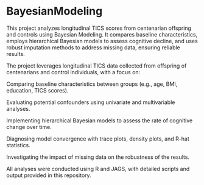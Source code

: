 # BayesianModeling
This project analyzes longitudinal TICS scores from centenarian offspring and controls using Bayesian Modeling. It compares baseline characteristics, employs hierarchical Bayesian models to assess cognitive decline, and uses robust imputation methods to address missing data, ensuring reliable results.

The project leverages longitudinal TICS data collected from offspring of centenarians and control individuals, with a focus on:

Comparing baseline characteristics between groups (e.g., age, BMI, education, TICS scores).

Evaluating potential confounders using univariate and multivariable analyses.

Implementing hierarchical Bayesian models to assess the rate of cognitive change over time.

Diagnosing model convergence with trace plots, density plots, and R-hat statistics.

Investigating the impact of missing data on the robustness of the results.

All analyses were conducted using R and JAGS, with detailed scripts and output provided in this repository.
